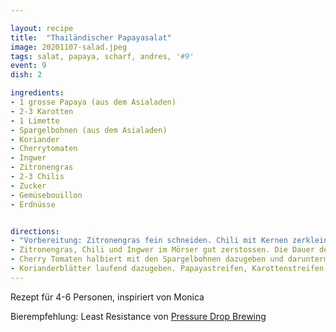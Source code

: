 ```yaml
---

layout: recipe
title:  "Thailändischer Papayasalat"
image: 20201107-salad.jpeg
tags: salat, papaya, scharf, andres, '#9'
event: 9
dish: 2

ingredients:
- 1 grosse Papaya (aus dem Asialaden)
- 2-3 Karotten
- 1 Limette
- Spargelbohnen (aus dem Asialaden)
- Koriander
- Cherrytomaten
- Ingwer
- Zitronengras
- 2-3 Chilis
- Zucker
- Gemüsebouillon
- Erdnüsse


directions:
- "Vorbereitung: Zitronengras fein schneiden. Chili mit Kernen zerkleinern. Ein Stück Ingwer schälen. Spargelbohnen in mundgerechte Stücke schneiden. Papaya und Karotten schälen und in feine Streifen schneiden."
- Zitronengras, Chili und Ingwer im Mörser gut zerstossen. Die Dauer des zerstossen im Mörser ist bei der ganzen Zubereitung entscheidend für den Geschmack und die Schärfe am Schluss. Zucker, Bouillon und Limttensaft dazugeben und weiter mit dem Mörser zerstossen. 
- Cherry Tomaten halbiert mit den Spargelbohnen dazugeben und daruntermischen. Mit dem Mörser weiter die Bohnen und Tomaten stampfen um ein kräftiges Aroma zu erhalten. 
- Korianderblätter laufend dazugeben. Papayastreifen, Karottenstreifen und Erdnüsse laufend dazugeben und alles gut vermischen. Den Salat erst kurz vor Servieren zubereiten, sonst verliert die Papaya ihre feste Beschaffenheit.
---
```


Rezept für 4-6 Personen, inspiriert von Monica

Bierempfehlung: Least Resistance von [Pressure Drop Brewing](https://pressuredropbrewing.co.uk/)
